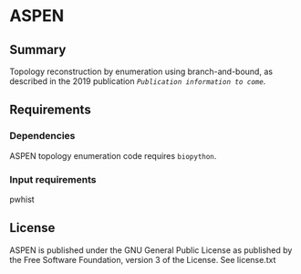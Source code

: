 # ASPEN

## Summary
Topology reconstruction by enumeration using branch-and-bound, as described in the 2019 publication *`Publication information to come`*.

## Requirements

### Dependencies
ASPEN topology enumeration code requires `biopython`.

### Input requirements
pwhist

## License
ASPEN is published under the GNU General Public License as published by the Free Software Foundation, version 3 of the License.  See license.txt
